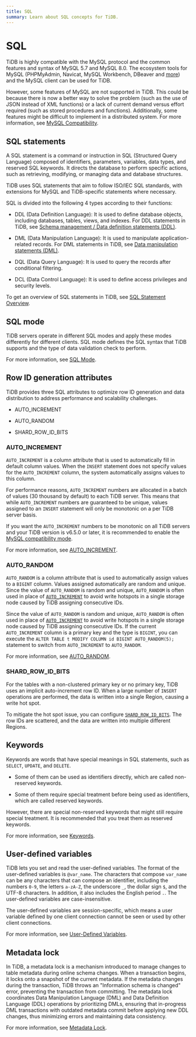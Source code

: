 ```yaml
---
title: SQL
summary: Learn about SQL concepts for TiDB.
---
```


# SQL

TiDB is highly compatible with the MySQL protocol and the common features and syntax of MySQL 5.7 and MySQL 8.0. The ecosystem tools for MySQL (PHPMyAdmin, Navicat, MySQL Workbench, DBeaver and [more](https://docs.pingcap.com/tidb/v7.2/dev-guide-third-party-support#gui)) and the MySQL client can be used for TiDB.

However, some features of MySQL are not supported in TiDB. This could be because there is now a better way to solve the problem (such as the use of JSON instead of XML functions) or a lack of current demand versus effort required (such as stored procedures and functions). Additionally, some features might be difficult to implement in a distributed system. For more information, see [MySQL Compatibility](/mysql-compatibility.md).

## SQL statements

A SQL statement is a command or instruction in SQL (Structured Query Language) composed of identifiers, parameters, variables, data types, and reserved SQL keywords. It directs the database to perform specific actions, such as retrieving, modifying, or managing data and database structures.

TiDB uses SQL statements that aim to follow ISO/IEC SQL standards, with extensions for MySQL and TiDB-specific statements where necessary.

SQL is divided into the following 4 types according to their functions:

- DDL (Data Definition Language): It is used to define database objects, including databases, tables, views, and indexes. For DDL statements in TiDB, see [Schema management / Data definition statements (DDL)](/sql-statements/sql-statement-overview.md#schema-management--data-definition-statements-ddl).

- DML (Data Manipulation Language): It is used to manipulate application-related records. For DML statements in TiDB, see [Data manipulation statements (DML)](/sql-statements/sql-statement-overview.md#data-manipulation-statements-dml).

- DQL (Data Query Language): It is used to query the records after conditional filtering.

- DCL (Data Control Language): It is used to define access privileges and security levels.

To get an overview of SQL statements in TiDB, see [SQL Statement Overview](/sql-statements/sql-statement-overview.md).

## SQL mode

TiDB servers operate in different SQL modes and apply these modes differently for different clients. SQL mode defines the SQL syntax that TiDB supports and the type of data validation check to perform.

For more information, see [SQL Mode](/sql-mode.md).

## Row ID generation attributes

TiDB provides three SQL attributes to optimize row ID generation and data distribution to address performance and scalability challenges.

- AUTO_INCREMENT

- AUTO_RANDOM

- SHARD_ROW_ID_BITS

### AUTO_INCREMENT

`AUTO_INCREMENT` is a column attribute that is used to automatically fill in default column values. When the `INSERT` statement does not specify values for the `AUTO_INCREMENT` column, the system automatically assigns values to this column.

For performance reasons, `AUTO_INCREMENT` numbers are allocated in a batch of values (30 thousand by default) to each TiDB server. This means that while `AUTO_INCREMENT` numbers are guaranteed to be unique, values assigned to an `INSERT` statement will only be monotonic on a per TiDB server basis.

If you want the `AUTO_INCREMENT` numbers to be monotonic on all TiDB servers and your TiDB version is v6.5.0 or later, it is recommended to enable the [MySQL compatibility mode](/auto-increment.md#mysql-compatibility-mode).

For more information, see [AUTO_INCREMENT](/auto-increment.md).

### AUTO_RANDOM

`AUTO_RANDOM` is a column attribute that is used to automatically assign values to a `BIGINT` column. Values assigned automatically are random and unique. Since the value of `AUTO_RANDOM` is random and unique, `AUTO_RANDOM` is often used in place of [`AUTO_INCREMENT`](/auto-increment.md) to avoid write hotspots in a single storage node caused by TiDB assigning consecutive IDs.

Since the value of `AUTO_RANDOM` is random and unique, `AUTO_RANDOM` is often used in place of [`AUTO_INCREMENT`](/auto-increment.md) to avoid write hotspots in a single storage node caused by TiDB assigning consecutive IDs. If the current `AUTO_INCREMENT` column is a primary key and the type is `BIGINT`, you can execute the `ALTER TABLE t MODIFY COLUMN id BIGINT AUTO_RANDOM(5);` statement to switch from `AUTO_INCREMENT` to `AUTO_RANDOM`.

For more information, see [AUTO_RANDOM](/auto-random.md).

### SHARD_ROW_ID_BITS

For the tables with a non-clustered primary key or no primary key, TiDB uses an implicit auto-increment row ID. When a large number of `INSERT` operations are performed, the data is written into a single Region, causing a write hot spot.

To mitigate the hot spot issue, you can configure [`SHARD_ROW_ID_BITS`](/shard-row-id-bits.md). The row IDs are scattered, and the data are written into multiple different Regions.

## Keywords

Keywords are words that have special meanings in SQL statements, such as `SELECT`, `UPDATE`, and `DELETE`.

- Some of them can be used as identifiers directly, which are called non-reserved keywords.

- Some of them require special treatment before being used as identifiers, which are called reserved keywords.

However, there are special non-reserved keywords that might still require special treatment. It is recommended that you treat them as reserved keywords.

For more information, see [Keywords](/keywords.md).

## User-defined variables

TiDB lets you set and read the user-defined variables. The format of the user-defined variables is `@var_name`. The characters that compose `var_name` can be any characters that can compose an identifier, including the numbers `0-9`, the letters `a-zA-Z`, the underscore `_`, the dollar sign `$`, and the UTF-8 characters. In addition, it also includes the English period `.`. The user-defined variables are case-insensitive.

The user-defined variables are session-specific, which means a user variable defined by one client connection cannot be seen or used by other client connections.

For more information, see [User-Defined Variables](/user-defined-variables.md).

## Metadata lock

In TiDB, a metadata lock is a mechanism introduced to manage changes to table metadata during online schema changes. When a transaction begins, it locks onto a snapshot of the current metadata. If the metadata changes during the transaction, TiDB throws an "Information schema is changed" error, preventing the transaction from committing. The metadata lock coordinates Data Manipulation Language (DML) and Data Definition Language (DDL) operations by prioritizing DMLs, ensuring that in-progress DML transactions with outdated metadata commit before applying new DDL changes, thus minimizing errors and maintaining data consistency.

For more information, see [Metadata Lock](/metadata-lock.md).
